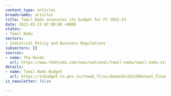 ```yaml
---
content_type: articles
breadcrumbs: articles
title: Tamil Nadu announces its budget for FY 2022-23
date: 2022-03-23 07:00:00 +0000
states:
- Tamil Nadu
sectors:
- Industrial Policy and Business Regulations
subsectors: []
sources:
- name: The Hindu
  url: https://www.thehindu.com/news/national/tamil-nadu/tamil-nadu-state-budget-2022-highlights-march-18-2022/article65236666.ece
details:
- name: Tamil Nadu Budget
  url: https://tnbudget.tn.gov.in/tnweb_files/demands/61%20Annual_Financial_statements.pdf
is_newsletter: false

---
```

